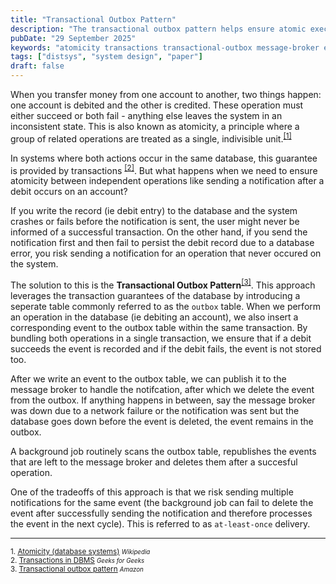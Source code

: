 ```yaml
---
title: "Transactional Outbox Pattern"
description: "The transactional outbox pattern helps ensure atomic execution of independent operations within a single system."
pubDate: "29 September 2025"
keywords: "atomicity transactions transactional-outbox message-broker event-processing data-integrity fault-tolerance at-least-once outbox-pattern"
tags: ["distsys", "system design", "paper"]
draft: false
---
```

When you transfer money from one account to another, two things happen: one
account is debited and the other is credited. These operation must either
succeed or both fail - anything else leaves the system in an inconsistent state. This is also known as atomicity, a principle where a group of related operations are treated as a single, indivisible unit.<sup><a href="#1">[1]</a></sup>

In systems where both actions occur in the same database, this guarantee is provided by transactions <sup><a href="#2">[2]</a></sup>. But what happens when we need to ensure atomicity between independent operations like sending a notification after a debit occurs on an account?

If you write the record (ie debit entry) to the database and the system crashes
or fails before the notification is sent, the user might never be informed of a
successful transaction. On the other hand, if you  send the notification first
and then fail to persist the debit record due to a database error, you risk
sending a notification for an operation that never occured on the system.

The solution to this is the **Transactional Outbox Pattern**<sup><a href="#3">[3]</a></sup>. This approach
leverages the transaction guarantees of the database by introducing a seperate
table commonly referred to as the `outbox` table. When we perform an operation
in the database (ie debiting an account), we also insert a corresponding event
to the outbox table within the same transaction. By bundling both operations in
a single transaction, we ensure that if a debit succeeds the event is recorded
and if the debit fails, the event is not stored too.

After we write an event to the outbox table, we can publish it to the message
broker to handle the notifcation, after which we delete the event from the
outbox. If anything happens in between, say the message broker was down due to a
network failure or the notification was sent but the database goes down before the event is deleted, the event remains in the outbox.

A background job routinely scans the outbox table, republishes the events that are left to the message broker and deletes them after a succesful operation.

One of the tradeoffs of this approach is that we risk sending multiple
notifications for the same event (the background job can fail to delete the
event after successfully sending the notification and therefore processes the
event in the next cycle). This is referred to as `at-least-once` delivery.

---
<p>
    <small id="1">
        1. <u><a href="https://en.wikipedia.org/wiki/Atomicity_(database_systems)">Atomicity (database systems)</a></u> <i> <small>Wikipedia</small></i>
    </small>
    </br>
    <small id="2">
        2. <u><a href="https://www.geeksforgeeks.org/dbms/transaction-in-dbms/">Transactions in DBMS</a></u> <i> <small>Geeks for Geeks</small></i>
    </small>
    </br>
    <small id="3">
        3. <u><a href="https://docs.aws.amazon.com/prescriptive-guidance/latest/cloud-design-patterns/transactional-outbox.html">Transactional outbox pattern</a></u> <i> <small>Amazon</small></i>
    </small>
</p>
